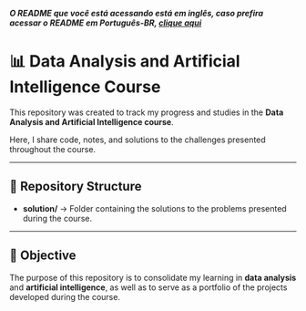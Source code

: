 ***O README que você está acessando está em inglês, caso prefira acessar o README em Português-BR, [clique aqui](README-PT-BR.md)***

# 📊 Data Analysis and Artificial Intelligence Course

This repository was created to track my progress and studies in the **Data Analysis and Artificial Intelligence course**.  

Here, I share code, notes, and solutions to the challenges presented throughout the course.  

---

## 📂 Repository Structure

- **solution/** → Folder containing the solutions to the problems presented during the course.  

---

## 🚀 Objective

The purpose of this repository is to consolidate my learning in **data analysis** and **artificial intelligence**, as well as to serve as a portfolio of the projects developed during the course.  
